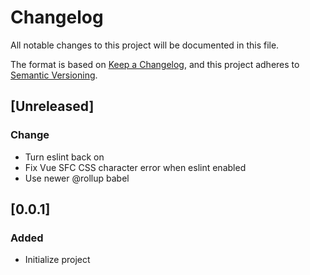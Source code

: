 # Changelog
All notable changes to this project will be documented in this file.

The format is based on [Keep a Changelog](https://keepachangelog.com/en/1.0.0/),
and this project adheres to [Semantic Versioning](https://semver.org/spec/v2.0.0.html).

## [Unreleased]
### Change
- Turn eslint back on
- Fix Vue SFC CSS character error when eslint enabled
- Use newer @rollup babel

## [0.0.1]
### Added
- Initialize project

